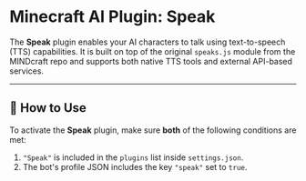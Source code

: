 
# Minecraft AI Plugin: **Speak**

The **Speak** plugin enables your AI characters to talk using text-to-speech (TTS) capabilities.
It is built on top of the original `speaks.js` module from the MINDcraft repo and supports both native TTS tools and external API-based services.

---

## 🔧 How to Use

To activate the **Speak** plugin, make sure **both** of the following conditions are met:

1. `"Speak"` is included in the `plugins` list inside `settings.json`.
2. The bot's profile JSON includes the key `"speak"` set to `true`.

